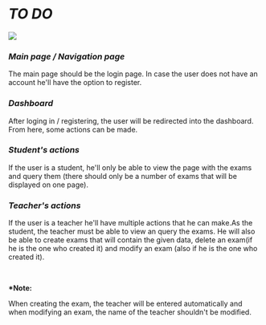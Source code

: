 *<h1>TO DO</h1>*

<img src="Untitled Diagram.jpg">

*<h3 style="font-weight:bold;">Main page / Navigation page</h3>*
<p>The main page should be the login page. In case the user does not have an account he'll have the option to register.</p>

*<h3 style="font-weight:bold;">Dashboard</h3>*
<p>After loging in / registering, the user will be redirected into the dashboard. From here, some actions can be made.</p>

*<h3 style="font-weight:bold;">Student's actions</h3>*
<p>If the user is a student, he'll only be able to view the page with the exams and query them (there should only be a number of exams that will be displayed on one page).</p>

*<h3 style="font-weight:bold;">Teacher's actions</h3>*
<p>If the user is a teacher he'll have multiple actions that he can make.As the student, the teacher must be able to view an query the exams. He will also be able to create exams that will contain the given data, delete an exam(if he is the one who created it) and modify an exam (also if he is the one who created it).</p> <br>

<p style="font-weight:bold;">*Note:</p> 
<p>When creating the exam, the teacher will be entered automatically and when modifying an exam, the name of the teacher shouldn't be modified.</p>
